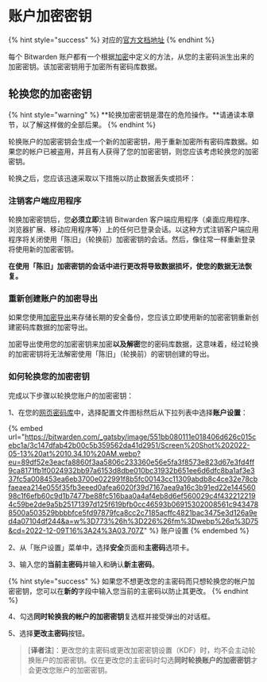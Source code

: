 # 账户加密密钥

{% hint style="success" %}
对应的[官方文档地址](https://bitwarden.com/help/article/account-encryption-key/)
{% endhint %}

每个 Bitwarden 账户都有一个根据[加密](encryption.md)中定义的方法，从您的主密码派生出来的加密密钥。该加密密钥用于加密所有密码库数据。

## 轮换您的加密密钥 <a href="#rotate-your-encryption-key" id="rotate-your-encryption-key"></a>

{% hint style="warning" %}
**轮换加密密钥是潜在的危险操作。**请通读本章节，以了解这样做的全部后果。
{% endhint %}

轮换账户的加密密钥会生成一个新的加密密钥，用于重新加密所有密码库数据。如果您的帐户已被盗用，并且有人获得了您的加密密钥，则您应该考虑轮换您的加密密钥。

轮换之后，您应该迅速采取以下措施以防止数据丢失或损坏：

### 注销客户端应用程序 <a href="#log-out-of-client-applications" id="log-out-of-client-applications"></a>

轮换加密密钥后，您**必须立即**注销 Bitwarden 客户端应用程序（桌面应用程序、浏览器扩展、移动应用程序等）上的任何已登录会话。以这种方式注销客户端应用程序将关闭使用「陈旧」（轮换前）加密密钥的会话。然后，像往常一样重新登录将使用新的加密密钥。

**在使用「陈旧」加密密钥的会话中进行更改将导致数据损坏，使您的数据无法恢复。**

### 重新创建账户的加密导出 <a href="#re-create-any-account-backup-exports" id="re-create-any-account-backup-exports"></a>

如果您使用[加密导出](../import-export/encrypted-exports.md)来存储长期的安全备份，您应该立即使用新的加密密钥重新创建密码库数据的加密导出。

加密导出使用您的加密密钥来加密**以及解密**您的密码库数据，这意味着，经过轮换的加密密钥将无法解密使用「陈旧」（轮换前）的密钥创建的导出。

### 如何轮换您的加密密钥 <a href="#how-to-rotate-your-encryption-key" id="how-to-rotate-your-encryption-key"></a>

完成以下步骤以轮换您账户的加密密钥：

1、在您的[网页密码库](https://vault.bitwarden.com/)中，选择配置文件图标然后从下拉列表中选择**账户设置**：

{% embed url="https://bitwarden.com/_gatsby/image/551bb080111e018406d626c015cebc1a/3c147dfab42b00c5b359562da41d2951/Screen%20Shot%202022-05-13%20at%2010.34.10%20AM.webp?eu=89df52e3eacfa8860f3aa5806c233360e56e5fa3f8573e823d67e3fd4ff9ca8171fb1f0024932bb97a6153d8dbe010bc31932b651ee6d6dfc8ba1af3e337fc5a008453ea6eb3700e022991f8b5fc00143cc11309abdb8c4ce32e78cbfaeaea214e055f35fb3eeed0afea6020f39d7167aea9a16c3b91ed22e14456098c1f6efb60c9d1b7477be88fc516baa0a4af4eb8d6ef560029c4f4322122194c59be2de9a5b25171397d125f619bfb0cc46593b06915302008561c9434788500a503529bbbbfce5fd97879fca8cc2c7185acffc4821bac3475e3d126a9ed4a07104df244&a=w%3D773%26h%3D226%26fm%3Dwebp%26q%3D75&cd=2022-12-09T16%3A24%3A03.707Z" %}
账户设置
{% endembed %}

2、从「账户设置」菜单中，选择**安全**页面和**主密码**选项卡。

3、输入您的**当前主密码**并输入和确认**新主密码**。

{% hint style="success" %}
如果您不想更改您的主密码而只想轮换您的帐户加密密钥，您可以在**新的**字段中输入您当前的主密码以防止其更改。
{% endhint %}

4、勾选**同时轮换我的帐户的加密密钥**复选框并接受弹出的对话框。

5、选择**更改主密码**按钮。

> \[**译者注**]：更改您的主密码或更改加密密钥设置（KDF）时，均不会主动轮换账户的加密密钥。仅在更改您的主密码时勾选**同时轮换账户的加密密钥**才会更改您账户的加密密钥。
